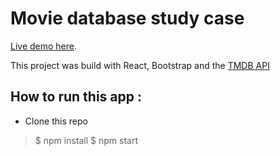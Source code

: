 # Movie database study case

[Live demo here](https://thomasl4012.github.io/movie-database/).

This project was build with React, Bootstrap and the [TMDB API](https://www.themoviedb.org/documentation/api)

## How to run this app :

- Clone this repo

> $ npm install
> $ npm start
